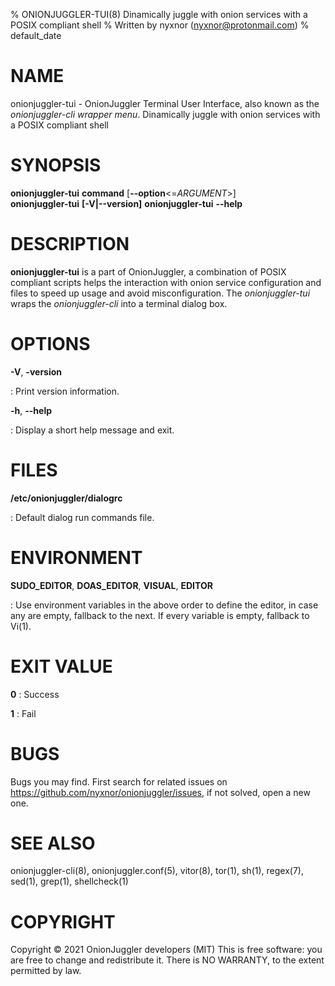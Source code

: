 % ONIONJUGGLER-TUI(8) Dinamically juggle with onion services with a POSIX compliant shell
% Written by nyxnor (nyxnor@protonmail.com)
% default_date

# NAME

onionjuggler-tui - OnionJuggler Terminal User Interface, also known as the *onionjuggler-cli wrapper menu*. Dinamically juggle with onion services with a POSIX compliant shell


# SYNOPSIS

**onionjuggler-tui** **command** [**--option**<=*ARGUMENT*>]\
**onionjuggler-tui** **[-V|--version]**
**onionjuggler-tui** **--help**

# DESCRIPTION

**onionjuggler-tui** is a part of OnionJuggler, a combination of POSIX compliant scripts helps the interaction with onion service configuration and files to speed up usage and avoid misconfiguration. The *onionjuggler-tui* wraps the *onionjuggler-cli* into a terminal dialog box.


# OPTIONS

**-V**, **-version**

: Print version information.

**-h**, **--help**

: Display a short help message and exit.

# FILES

**/etc/onionjuggler/dialogrc**

: Default dialog run commands file.


# ENVIRONMENT

**SUDO_EDITOR**, **DOAS_EDITOR**, **VISUAL**, **EDITOR**

: Use environment variables in the above order to define the editor, in case any are empty, fallback to the next. If every variable is empty, fallback to Vi(1).

# EXIT VALUE

**0**
: Success

**1**
: Fail


# BUGS

Bugs you may find. First search for related issues on https://github.com/nyxnor/onionjuggler/issues, if not solved, open a new one.


# SEE ALSO

onionjuggler-cli(8), onionjuggler.conf(5), vitor(8), tor(1), sh(1), regex(7), sed(1), grep(1), shellcheck(1)


# COPYRIGHT

Copyright  ©  2021  OnionJuggler developers (MIT)
This is free software: you are free to change and redistribute it.  There is NO WARRANTY, to the extent permitted by law.
